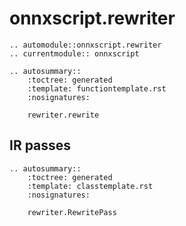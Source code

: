 # onnxscript.rewriter

```{eval-rst}
.. automodule::onnxscript.rewriter
.. currentmodule:: onnxscript
```

```{eval-rst}
.. autosummary::
    :toctree: generated
    :template: functiontemplate.rst
    :nosignatures:

    rewriter.rewrite
```

## IR passes

```{eval-rst}
.. autosummary::
    :toctree: generated
    :template: classtemplate.rst
    :nosignatures:

    rewriter.RewritePass
```
